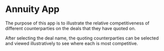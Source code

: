 # Annuity App

The purpose of this app is to illustrate the relative competitiveness of 
different counterparties on the deals that they have quoted on.

After selecting the deal name, the quoting counterparties can be selected and 
viewed illustratively to see where each is most competitive. 